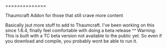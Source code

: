 
==============

Thaumcraft Addon for those that still crave more content 

Basically jsut more stuff to add to Thaumcraft. I've been working on this since 1.6.4, finally feel comfortable with doing a beta release ^^
Warning: This is built with a TC beta version not available to the public yet. So even if you download and compile, you probably wont be able to run it.


